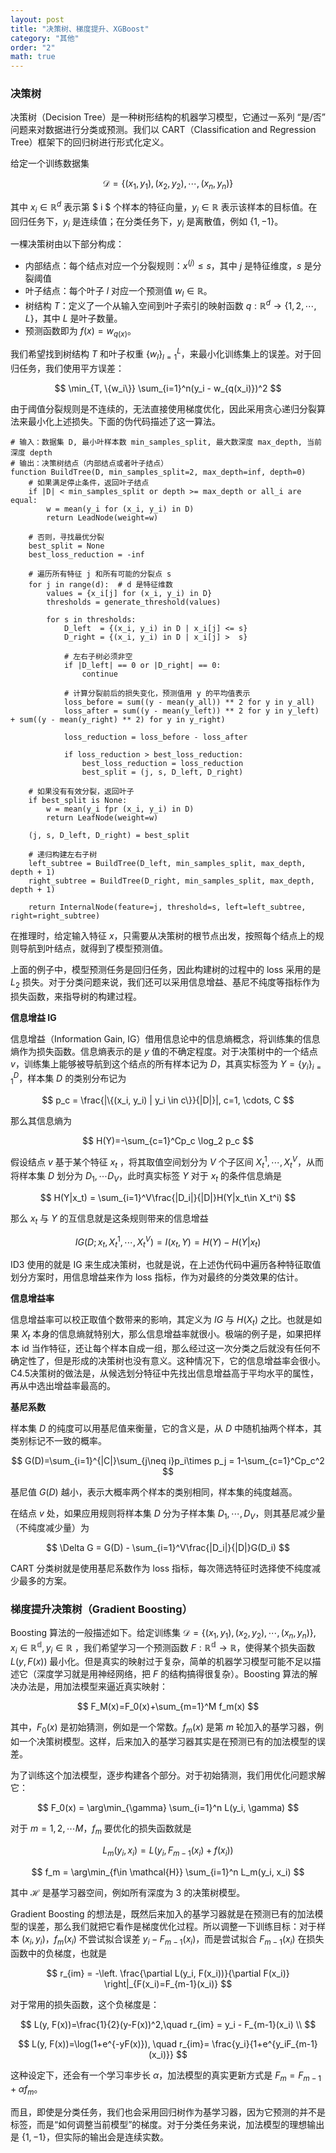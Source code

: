 ```yaml
---
layout: post
title: "决策树、梯度提升、XGBoost"
category: "其他"
order: "2"
math: true
---
```


### 决策树

决策树（Decision Tree）是一种树形结构的机器学习模型，它通过一系列 “是/否” 问题来对数据进行分类或预测。我们以 CART（Classification and Regression Tree）框架下的回归树进行形式化定义。

给定一个训练数据集

$$
\mathcal{D} = \{(x_1, y_1), (x_2, y_2), \cdots, (x_n, y_n)\}
$$

其中 $x_i \in \mathbb{R}^d$ 表示第 $ i $ 个样本的特征向量，$y_i \in \mathbb{R}$ 表示该样本的目标值。在回归任务下，$y_i$ 是连续值；在分类任务下，$y_i$ 是离散值，例如 $\{1, -1\}$。

一棵决策树由以下部分构成：
- 内部结点：每个结点对应一个分裂规则：$x^{(j)} \leq s$，其中 $j$ 是特征维度，$s$ 是分裂阈值
- 叶子结点：每个叶子 $l$ 对应一个预测值 $w_l \in \mathbb{R}$。
- 树结构 $T$：定义了一个从输入空间到叶子索引的映射函数 $q: \mathbb{R}^d \to \{1,2,\cdots, L\}$，其中 $L$ 是叶子数量。
- 预测函数即为 $f(x)=w_{q(x)}$。

我们希望找到树结构 $T$ 和叶子权重 $\{w_l\}_{l=1}^L$，来最小化训练集上的误差。对于回归任务，我们使用平方误差：

$$
\min_{T, \{w_i\}} \sum_{i=1}^n(y_i - w_{q(x_i)})^2
$$

由于阈值分裂规则是不连续的，无法直接使用梯度优化，因此采用贪心递归分裂算法来最小化上述损失。下面的伪代码描述了这一算法。

```
# 输入：数据集 D, 最小叶样本数 min_samples_split, 最大数深度 max_depth, 当前深度 depth
# 输出：决策树结点（内部结点或者叶子结点）
function BuildTree(D, min_samples_split=2, max_depth=inf, depth=0)
    # 如果满足停止条件，返回叶子结点
    if |D| < min_samples_split or depth >= max_depth or all_i are equal:
        w = mean(y_i for (x_i, y_i) in D)
        return LeadNode(weight=w)

    # 否则，寻找最优分裂
    best_split = None
    best_loss_reduction = -inf

    # 遍历所有特征 j 和所有可能的分裂点 s
    for j in range(d):  # d 是特征维数
        values = {x_i[j] for (x_i, y_i) in D}
        thresholds = generate_threshold(values)

        for s in thresholds:
            D_left  = {(x_i, y_i) in D | x_i[j] <= s}
            D_right = {(x_i, y_i) in D | x_i[j] >  s}

            # 左右子树必须非空
            if |D_left| == 0 or |D_right| == 0:
                continue

            # 计算分裂前后的损失变化，预测值用 y 的平均值表示
            loss_before = sum((y - mean(y_all)) ** 2 for y in y_all)
            loss_after = sum((y - mean(y_left)) ** 2 for y in y_left) + sum((y - mean(y_right) ** 2) for y in y_right)

            loss_reduction = loss_before - loss_after

            if loss_reduction > best_loss_reduction:
                best_loss_reduction = loss_reduction
                best_split = (j, s, D_left, D_right)

    # 如果没有有效分裂，返回叶子
    if best_split is None:
        w = mean(y_i fpr (x_i, y_i) in D)
        return LeafNode(weight=w)

    (j, s, D_left, D_right) = best_split

    # 递归构建左右子树
    left_subtree = BuildTree(D_left, min_samples_split, max_depth, depth + 1)
    right_subtree = BuildTree(D_right, min_samples_split, max_depth, depth + 1)

    return InternalNode(feature=j, threshold=s, left=left_subtree, right=right_subtree)
```

在推理时，给定输入特征 $x$，只需要从决策树的根节点出发，按照每个结点上的规则导航到叶结点，就得到了模型预测值。

上面的例子中，模型预测任务是回归任务，因此构建树的过程中的 loss 采用的是 $L_2$ 损失。对于分类问题来说，我们还可以采用信息增益、基尼不纯度等指标作为损失函数，来指导树的构建过程。

**信息增益 IG**

信息增益（Information Gain, IG）借用信息论中的信息熵概念，将训练集的信息熵作为损失函数。信息熵表示的是 $y$ 值的不确定程度。对于决策树中的一个结点 $v$，训练集上能够被导航到这个结点的所有样本记为 $D$，其真实标签为 $Y=\{y_i\}_{i=1}^D$，样本集 $D$ 的类别分布记为

$$
p_c = \frac{|\{(x_i, y_i) | y_i \in c\}}{|D|}|, c=1, \cdots, C
$$

那么其信息熵为

$$
H(Y)=-\sum_{c=1}^Cp_c \log_2 p_c
$$

假设结点 $v$ 基于某个特征 $x_t$ ，将其取值空间划分为 $V$ 个子区间 $X_t^1, \cdots, X_t^V$，从而将样本集 $D$ 划分为 $D_{1},\cdots D_{V}$，此时真实标签 $Y$ 对于 $x_t$ 的条件信息熵是

$$
H(Y|x_t) = \sum_{i=1}^V\frac{|D_i|}{|D|}H(Y|x_t\in X_t^i)
$$

那么 $x_t$ 与 $Y$ 的互信息就是这条规则带来的信息增益

$$
IG(D;x_t, X_t^1, \cdots, X_t^V)=I(x_t, Y)=H(Y)-H(Y|x_t)
$$

ID3 使用的就是 IG 来生成决策树，也就是说，在上述伪代码中遍历各种特征取值划分方案时，用信息增益来作为 loss 指标，作为对最终的分类效果的估计。

**信息增益率**

信息增益率可以校正取值个数带来的影响，其定义为 $IG$ 与 $H(X_t)$ 之比。也就是如果 $X_t$ 本身的信息熵就特别大，那么信息增益率就很小。极端的例子是，如果把样本 id 当作特征，还让每个样本自成一组，那么经过这一次分类之后就没有任何不确定性了，但是形成的决策树也没有意义。这种情况下，它的信息增益率会很小。C4.5决策树的做法是，从候选划分特征中先找出信息增益高于平均水平的属性，再从中选出增益率最高的。

**基尼系数**

样本集 $D$ 的纯度可以用基尼值来衡量，它的含义是，从 $D$ 中随机抽两个样本，其类别标记不一致的概率。

$$
G(D)=\sum_{i=1}^{|C|}\sum_{j\neq i}p_i\times p_j = 1-\sum_{c=1}^Cp_c^2
$$

基尼值 $G(D)$ 越小，表示大概率两个样本的类别相同，样本集的纯度越高。

在结点 $v$ 处，如果应用规则将样本集 $D$ 分为子样本集 $D_1, \cdots, D_V$，则其基尼减少量（不纯度减少量）为

$$
\Delta G = G(D) - \sum_{i=1}^V\frac{|D_i|}{|D|}G(D_i)
$$

CART 分类树就是使用基尼系数作为 loss 指标，每次筛选特征时选择使不纯度减少最多的方案。

### 梯度提升决策树（Gradient Boosting）

Boosting 算法的一般描述如下。给定训练集 $\mathcal{D} = \{(x_1, y_1), (x_2, y_2), \cdots, (x_n, y_n)\}, x_i \in \mathbb{R^d}, y_i \in \mathbb{R}$ ，我们希望学习一个预测函数 $F:\mathbb{R^d}\to \mathbb{R}$，使得某个损失函数 $L(y, F(x))$ 最小化。但是真实的映射过于复杂，简单的机器学习模型可能不足以描述它（深度学习就是用神经网络，把 $F$ 的结构搞得很复杂）。Boosting 算法的解决办法是，用加法模型来逼近真实映射：

$$
F_M(x)=F_0(x)+\sum_{m=1}^M f_m(x)
$$

其中，$F_0(x)$ 是初始猜测，例如是一个常数。$f_m(x)$ 是第 $m$ 轮加入的基学习器，例如一个决策树模型。这样，后来加入的基学习器其实是在预测已有的加法模型的误差。

为了训练这个加法模型，逐步构建各个部分。对于初始猜测，我们用优化问题求解它：

$$
F_0(x) = \arg\min_{\gamma} \sum_{i=1}^n L(y_i, \gamma)
$$

对于 $m=1, 2, \cdots M$，$f_m$ 要优化的损失函数就是

$$
L_m(y_i, x_i)=L(y_i, F_{m-1}(x_i)+f(x_i))
$$

$$
f_m = \arg\min_{f\in \mathcal{H}} \sum_{i=1}^n L_m(y_i, x_i)
$$

其中 $\mathcal{H}$ 是基学习器空间，例如所有深度为 3 的决策树模型。

Gradient Boosting 的想法是，既然后来加入的基学习器就是在预测已有的加法模型的误差，那么我们就把它看作是梯度优化过程。所以调整一下训练目标：对于样本 $(x_i, y_i)$，$f_m(x_i)$ 不尝试拟合误差 $y_i - F_{m-1}(x_i)$，而是尝试拟合 $F_{m-1}(x_i)$ 在损失函数中的负梯度，也就是

$$
r_{im} = -\left. \frac{\partial L(y_i, F(x_i))}{\partial F(x_i)} \right|_{F(x_i)=F_{m-1}(x_i)}
$$

对于常用的损失函数，这个负梯度是：

$$
L(y, F(x))=\frac{1}{2}(y-F(x))^2,\quad r_{im} = y_i - F_{m-1}(x_i) \\
$$

$$
L(y, F(x))=\log(1+e^{-yF(x)}), \quad r_{im}= \frac{y_i}{1+e^{y_iF_{m-1}(x_i)}}
$$

这种设定下，还会有一个学习率步长 $\alpha$，加法模型的真实更新方式是 $F_m = F_{m-1} + \alpha f_m$。

而且，即使是分类任务，我们也会采用回归树作为基学习器，因为它预测的并不是标签，而是“如何调整当前模型”的梯度。对于分类任务来说，加法模型的理想输出是 $\{1, -1\}$，但实际的输出会是连续实数。
